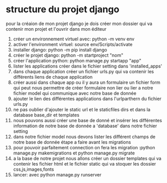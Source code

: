 # structure du projet django
pour la créaion de mon projet django je dois créer mon dossier qui va contenir mon projet et l'ouvrir dans mon éditeur 
1) créer un environnement virtuel avec: python -m venv env
2) activer l'environment virtuel: source env/Scripts/activate
3) installer django: python -m pip install django
4) créer le projet django: python -m startproject "nom"
5) créer l'application python: python manage.py startapp "app"
6) lister les applications créer dans le fichier setting dans 'installed_apps' 
7) dans chaque application créer un fichier urls.py qui va contenir les différents liens de chaque application 
8) créer aussi dans chaque app ou il y aura un formulaire un fichier form qui peut nous permettre de créer formulaire non lier ou lier a notre fichier model qui communique avec notre base de donnée
9) ajouter le lien des différentes applications dans l'urlparthern du fichier urls.py
10) ne pas oublier d'ajouter le static url et le staticfiles dirs et dans la database base_dir et templates
11) nous pouvons aussi créer une base de donné et insérer les différentes information de notre base de donnée a 'database' dans notre fichier setting
12) dans notre fichier model nous devons lister les différent champs de notre base de donnée étape a faire avant les migrations
13) pour pouvoir parfaitement connection on fera les migration :python manage.py makemigrations et python manage.py migrate
14) a la base de notre projet nous allons créer un dossier templates qui va contenir les fichier html et le fichier static qui va stoquer les dossier css,js,images,fonts
15) lancer: avec python manage.py runserver
